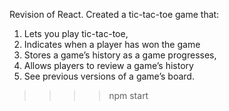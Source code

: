 Revision of React. 
Created a tic-tac-toe game that:  
1. Lets you play tic-tac-toe,
2. Indicates when a player has won the game
3. Stores a game’s history as a game progresses,
4. Allows players to review a game’s history
5. See previous versions of a game’s board.

>>>> npm start

